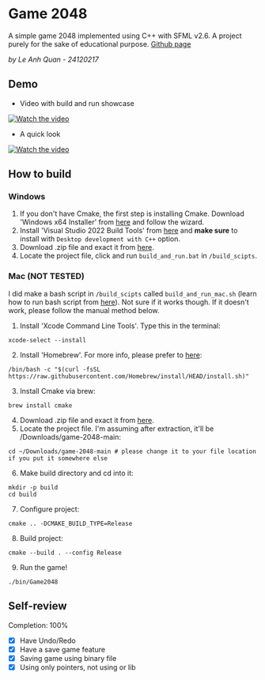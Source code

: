 # Game 2048

A simple game 2048 implemented using C++ with SFML v2.6. A project purely for the sake of educational purpose. [Github page](https://github.com/leanhquanea1234/game-2048)

*by Le Anh Quan - 24120217*


## Demo

- Video with build and run showcase 

[![Watch the video](https://img.youtube.com/vi/2ak-EIfmCLA/hqdefault.jpg)](https://youtu.be/2ak-EIfmCLA)

- A quick look

[![Watch the video](https://img.youtube.com/vi/ejB1lSIpuds/hqdefault.jpg)](https://youtu.be/ejB1lSIpuds)


## How to build 

### Windows

1. If you don't have Cmake, the first step is installing Cmake. Download 'Windows x64 Installer' from [here](https://cmake.org/download/) and follow the wizard.
2. Install 'Visual Studio 2022 Build Tools' from [here](https://visualstudio.microsoft.com/visual-cpp-build-tools/) and **make sure** to install with `Desktop development with C++` option.
4. Download .zip file and exact it from [here](https://github.com/leanhquanea1234/game-2048/archive/refs/heads/main.zip).
3. Locate the project file, click and run `build_and_run.bat` in `/build_scipts`.

### Mac (NOT TESTED)

I did make a bash script in `/build_scipts` called `build_and_run_mac.sh` (learn how to run bash script from [here](https://stackoverflow.com/questions/733824/how-to-run-a-shell-script-on-a-unix-console-or-mac-terminal)). Not sure if it works though. If it doesn't work, please follow the manual method below.

1. Install 'Xcode Command Line Tools'. Type this in the terminal:
```
xcode-select --install
```
2. Install 'Homebrew'. For more info, please prefer to [here](https://github.com/Homebrew/install):
```
/bin/bash -c "$(curl -fsSL https://raw.githubusercontent.com/Homebrew/install/HEAD/install.sh)"
```
3. Install Cmake via brew:
```
brew install cmake
```
4. Download .zip file and exact it from [here](https://github.com/leanhquanea1234/game-2048/archive/refs/heads/main.zip).
5. Locate the project file. I'm assuming after extraction, it'll be /Downloads/game-2048-main:
```
cd ~/Downloads/game-2048-main # please change it to your file location if you put it somewhere else
```
6. Make build directory and cd into it:
```
mkdir -p build
cd build
```
7. Configure project:
```
cmake .. -DCMAKE_BUILD_TYPE=Release
```
8. Build project:
```
cmake --build . --config Release
```
9. Run the game!
```
./bin/Game2048
```

## Self-review
Completion: 100%
- [x] Have Undo/Redo
- [x] Have a save game feature
- [x] Saving game using binary file
- [x] Using only pointers, not using <vector> or <stack> lib